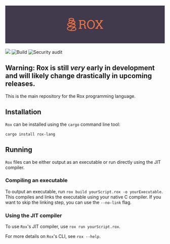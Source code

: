 ![Rox Logo](./assets/rox-banner.png)

[![](https://meritbadge.herokuapp.com/rox-lang)](https://crates.io/crates/rox-lang)
![Build](https://github.com/reese/rox/workflows/Build/badge.svg)
![Security audit](https://github.com/reese/rox/workflows/Security%20audit/badge.svg)

## Warning: Rox is still _very_ early in development and will likely change drastically in upcoming releases.

This is the main repository for the Rox programming language.

## Installation

`Rox` can be installed using the `cargo` command line tool:

```shell script
cargo install rox-lang
```

## Running

`Rox` files can be either output as an executable or run directly using the JIT compiler.

### Compiling an executable

To output an executable, run `rox build yourScript.rox -o yourExecutable`.
This compiles and links the executable using your native C compiler.
If you want to skip the linking step, you can use the `--no-link` flag.

### Using the JIT compiler

To use `Rox`'s JIT compiler, use `rox run yourScript.rox`.

For more details on `Rox`'s CLI, see `rox --help`.
